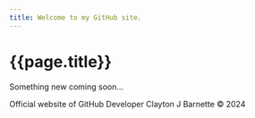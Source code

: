 ```yaml
---
title: Welcome to my GitHub site.
---
```

# {{page.title}}

Something new coming soon...

Official website of GitHub Developer Clayton J Barnette &copy; 2024 
